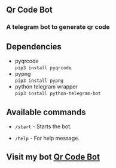 ## Qr Code Bot
### A  telegram bot to generate qr code
## Dependencies
- pyqrcode\
  ```pip3 install pyqrcode```
 - pypng\
 ```pip3 install pypng```
- python telegram wrapper\
  ```pip3 install python-telegram-bot```

## Available commands
- ```/start``` - Starts the bot.

- ```/help``` - For help message.


## Visit my bot [Qr Code Bot](https://telegram.dog/qr_co_bot)